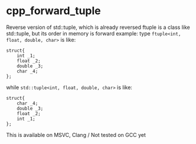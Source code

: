 # cpp_forward_tuple
Reverse version of std::tuple, which is already reversed
ftuple is a class like std::tuple, but its order in memory is forward
example:
type `ftuple<int, float, double, char>` is like:
```
struct{
    int _1;
    float _2;
    double _3;
    char _4;
};
```
while `std::tuple<int, float, double, char>` is like:
```
struct{
    char _4;
    double _3;
    float _2;
    int _1;
};
```
This is available on MSVC, Clang / Not tested on GCC yet

